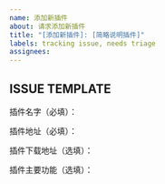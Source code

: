 ```yaml
---
name: 添加新插件
about: 请求添加新插件
title: "[添加新插件]: [简略说明插件]"
labels: tracking issue, needs triage
assignees: 
---
```


## ISSUE TEMPLATE

插件名字（必填）：<br><p>
插件地址（必填）：<br><p>
插件下载地址（选填）：<br><p>
插件主要功能（选填）：<br><p>
